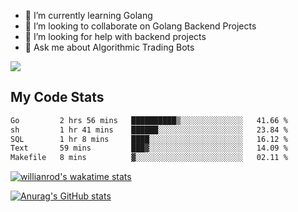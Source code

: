 
- 🌱 I’m currently learning Golang
- 👯 I’m looking to collaborate on Golang Backend Projects
- 🤔 I’m looking for help with backend projects
- 💬 Ask me about Algorithmic Trading Bots

![](https://github-profile-trophy.vercel.app/?username=kevinbarrero)

## My Code Stats

<!--START_SECTION:waka-->

```txt
Go         2 hrs 56 mins   ██████████▒░░░░░░░░░░░░░░   41.66 %
sh         1 hr 41 mins    ██████░░░░░░░░░░░░░░░░░░░   23.84 %
SQL        1 hr 8 mins     ████░░░░░░░░░░░░░░░░░░░░░   16.12 %
Text       59 mins         ███▓░░░░░░░░░░░░░░░░░░░░░   14.09 %
Makefile   8 mins          ▓░░░░░░░░░░░░░░░░░░░░░░░░   02.11 %
```

<!--END_SECTION:waka-->

[![willianrod's wakatime stats](https://github-readme-stats.vercel.app/api/wakatime?username=holdandup&layout=compact&theme=react&custom_title=Wakatime%20All%20Time%20Stats&langs_count=8)](https://github.com/anuraghazra/github-readme-stats)

[![Anurag's GitHub stats](https://github-readme-stats.vercel.app/api?username=Kevinbarrero)](https://github.com/anuraghazra/github-readme-stats)




